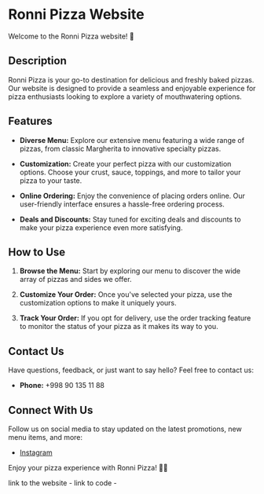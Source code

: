 # Ronni Pizza Website

Welcome to the Ronni Pizza website! 🍕

## Description

Ronni Pizza is your go-to destination for delicious and freshly baked pizzas. Our website is designed to provide a seamless and enjoyable experience for pizza enthusiasts looking to explore a variety of mouthwatering options.

## Features

- **Diverse Menu:** Explore our extensive menu featuring a wide range of pizzas, from classic Margherita to innovative specialty pizzas.
  
- **Customization:** Create your perfect pizza with our customization options. Choose your crust, sauce, toppings, and more to tailor your pizza to your taste.

- **Online Ordering:** Enjoy the convenience of placing orders online. Our user-friendly interface ensures a hassle-free ordering process.

- **Deals and Discounts:** Stay tuned for exciting deals and discounts to make your pizza experience even more satisfying.


## How to Use

1. **Browse the Menu:** Start by exploring our menu to discover the wide array of pizzas and sides we offer.

2. **Customize Your Order:** Once you've selected your pizza, use the customization options to make it uniquely yours.

3. **Track Your Order:** If you opt for delivery, use the order tracking feature to monitor the status of your pizza as it makes its way to you.

## Contact Us

Have questions, feedback, or just want to say hello? Feel free to contact us:

- **Phone:** +998 90 135 11 88

## Connect With Us

Follow us on social media to stay updated on the latest promotions, new menu items, and more:

- [Instagram](https://www.instagram.com/ronipizzauz)

Enjoy your pizza experience with Ronni Pizza! 🍕🎉


link to the website - 
link to code - 